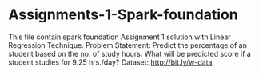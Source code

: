 # Assignments-1-Spark-foundation
This file contain spark foundation Assignment 1 solution with Linear Regression Technique.  Problem Statement: Predict the percentage of an student based on the no. of study hours. What will be predicted score if a student studies for 9.25 hrs./day?  Dataset: http://bit.ly/w-data
